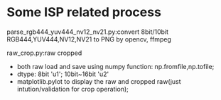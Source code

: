# Some ISP related process
parse_rgb444_yuv444_nv12_nv21.py:convert 8bit/10bit RGB444,YUV444,NV12,NV21 to PNG by opencv, ffmpeg

raw_crop.py:raw cropped
- both raw load and save using numpy function: np.fromfile,np.tofile;
- dtype: 8bit 'u1'; 10bit~16bit 'u2'
- matplotlib.pylot to display the raw and cropped raw(just intution/validation for crop operation); 
